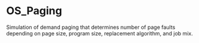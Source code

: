 # OS_Paging
Simulation of demand paging that determines number of page faults depending on page size, program size, replacement algorithm, and job mix.
